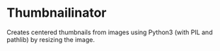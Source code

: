 # Thumbnailinator
Creates centered thumbnails from images using Python3 (with PIL and pathlib) by resizing the image.
